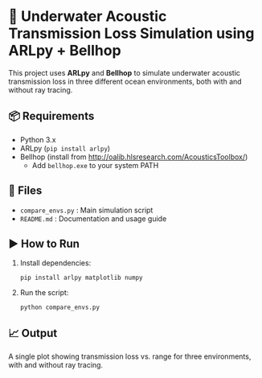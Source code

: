 # 🌊 Underwater Acoustic Transmission Loss Simulation using ARLpy + Bellhop

This project uses **ARLpy** and **Bellhop** to simulate underwater acoustic transmission loss in three different ocean environments, both with and without ray tracing.

## 📦 Requirements
- Python 3.x
- ARLpy (`pip install arlpy`)
- Bellhop (install from http://oalib.hlsresearch.com/AcousticsToolbox/)
  - Add `bellhop.exe` to your system PATH

## 📁 Files
- `compare_envs.py` : Main simulation script
- `README.md` : Documentation and usage guide

## ▶️ How to Run
1. Install dependencies:
   ```
   pip install arlpy matplotlib numpy
   ```
2. Run the script:
   ```
   python compare_envs.py
   ```

## 📈 Output
A single plot showing transmission loss vs. range for three environments, with and without ray tracing.
